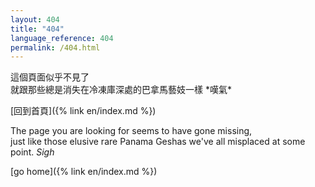 ```yaml
---
layout: 404
title: "404"
language_reference: 404
permalink: /404.html
---
```


這個頁面似乎不見了  
就跟那些總是消失在冷凍庫深處的巴拿馬藝妓一樣 \*嘆氣\*

[回到首頁]({% link en/index.md %})

The page you are looking for seems to have gone missing,  
just like those elusive rare Panama Geshas we've all misplaced at some point. *Sigh*

[go home]({% link en/index.md %})